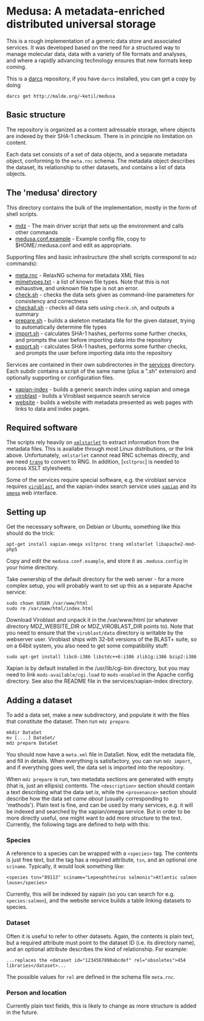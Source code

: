 # Medusa: A metadata-enriched distributed universal storage

This is a rough implementation of a generic data store and associated
services.  It was developed based on the need for a structured way to
manage molecular data, data with a variety of file formats and
analyses, and where a rapidly advancing technology ensures that new
formats keep coming.

This is a [darcs](http://darcs.net/) repository, if you have `darcs`
installed, you can get a copy by doing

    darcs get http://malde.org/~ketil/medusa

## Basic structure

The repository is organized as a content adressable storage, where
objects are indexed by their SHA-1 checksum.  There is in principle no
limitation on content.

Each data set consists of a set of data objects, and a separate
metadata object, conforming to the `meta.rnc` schema.  The metadata
object describes the dataset, its relationship to other datasets, and
contains a list of data objects.

## The 'medusa' directory

This directory contains the bulk of the implementation, mostly in the
form of shell scripts.

 * [mdz](mdz) - The main driver script that sets up the
   environment and calls other commands
 * [medusa.conf.example](medusa.conf.example) - Example config file,
   copy to $HOME/.medusa.conf and edit as appropriate.

Supporting files and basic infrastructure (the shell scripts
correspond to `mdz` commands):

 * [meta.rnc](meta.rnc) - RelaxNG schema for metadata XML files
 * [mimetypes.txt](mimetypes.txt) - a list of known file types. Note that this is not
   exhaustive, and unknown file type is not an error.
 * [check.sh](check.sh) - checks the data sets given as command-line parameters
   for consistency and correctness
 * [checkall.sh](checkall.sh) - checks all data sets using `check.sh`, and outputs a
   summary
 * [prepare.sh](prepare.sh) - builds a skeleton metadata file for the given
   dataset, trying to automatically determine file types
 * [import.sh](import.sh) - calculates SHA-1 hashes, performs some
   further checks, and prompts the user before importing data into the repository
 * [export.sh](export.sh) - calculates SHA-1 hashes, performs some
   further checks, and prompts the user before importing data into the repository

Services are contained in their own subdirectories in the
[services](services) directory.  Each subdir contains a script of the
same name (plus a ".sh" extension) and optionally supporting or
configuration files.

 * [xapian-index](services/xapian-index/) - builds a generic search index using xapian and
   omega
 * [viroblast](servcies/viroblast/) - builds a Viroblast sequence search service
 * [website](servcies/website) - builds a website with metadata
    presented as web pages with links to data and index pages.

## Required software

The scripts rely heavily on
[`xmlstarlet`](http://xmlstar.sourceforge.net/) to extract information
from the metadata files.  This is availabe through most Linux
distributions, or the link above.  Unfortunately, `xmlstarlet` cannot
read RNC schemas directly, and we need
[`trang`](https://code.google.com/p/jing-trang/) to convert to RNG.
In addition, [`xsltproc`] is needed to process XSLT stylesheets.

Some of the services require special software, e.g. the viroblast
service requires
[`viroblast`](http://indra.mullins.microbiol.washington.edu/viroblast/viroblast.php),
and the xapian-index search service uses
[`xapian`](http://xapian.org/) and its
[`omega`](http://xapian.org/docs/omega/overview.html) web interface.

## Setting up

Get the necessary software, on Debian or Ubuntu, something like this
should do the trick:

    apt-get install xapian-omega xsltproc trang xmlstarlet libapache2-mod-php5

Copy and edit the `medusa.conf.example`, and store it as
`.medusa.config` in your home directory.

Take ownership of the default directory for the web server - for a
more complex setup, you will probably want to set up this as a
separate Apache service:

    sudo chown $USER /var/www/html
	sudo rm /var/www/html/index.html

Download Viroblast and unpack it in the /var/www/html (or whatever
directory MDZ_WEBSITE_DIR or MDZ_VIROBLAST_DIR points to).  Note that
you need to ensure that the `viroblast/data` directory is writable by
the webserver user.  Viroblast ships with 32-bit versions of the
BLAST+ suite, so on a 64bit system, you also need to get some
compatibility stuff:

    sudo apt-get install libc6-i386 libstdc++6:i386 zlib1g:i386 bzip2:i386

Xapian is by default installed in the /usr/lib/cgi-bin directory, but
you may need to link `mods-available/cgi.load` to `mods-enabled` in the
Apache config directory.  See also the README file in the
services/xapian-index directory.

## Adding a dataset

To add a data set, make a new subdirectory, and populate it with the
files that constitute the dataset.  Then run `mdz prepare`.

    mkdir DataSet
    mv [....] DataSet/
	mdz prepare DataSet
	
You should now have a `meta.xml` file in DataSet.  Now, edit the
metadata file, and fill in details.  When everything is satisfactory,
you can run `mdz import`, and if everything goes well, the data set is
imported into the repository.

When `mdz prepare` is run, two metadata sections are generated with
empty (that is, just an ellipsis) contents.  The `<description>`
section should contain a text describing what the data set _is_, while
the `<provenance>` section should describe how the data set _came
about_ (usually corresponding to 'methods').  Plain text is fine, and
can be used by many services, e.g. it will be indexed and searched by
the xapian/omega service.  But in order to be more directly useful,
one might want to add more structure to the text.  Currently, the
following tags are defined to help with this:

### Species

A reference to a species can be wrapped with a `<species>` tag.  The
contents is just free text, but the tag has a required attribute,
`tsn`, and an optional one `sciname`.  Typically, it would look
something like:

    <species tsn="89113" sciname="Lepeophtheirus salmonis">Atlantic salmon louse</species>

Currently, this will be indexed by xapain (so you can search for
e.g. `species:salmon`), and the website service builds a table linking
datasets to species.

### Dataset

Often it is useful to refer to other datasets.  Again, the contents is
plain text, but a required attribute must point to the dataset ID
(i.e. its directory name), and an optional attribute describes the
kind of relationship. For example:

    ...replaces the <dataset id="1234567890abcdef" rel="obsoletes">454 libraries</dataset>...

The possible values for `rel` are defined in the schema file `meta.rnc`.

### Person and location

Currently plain text fields, this is likely to change as more
structure is added in the future.

